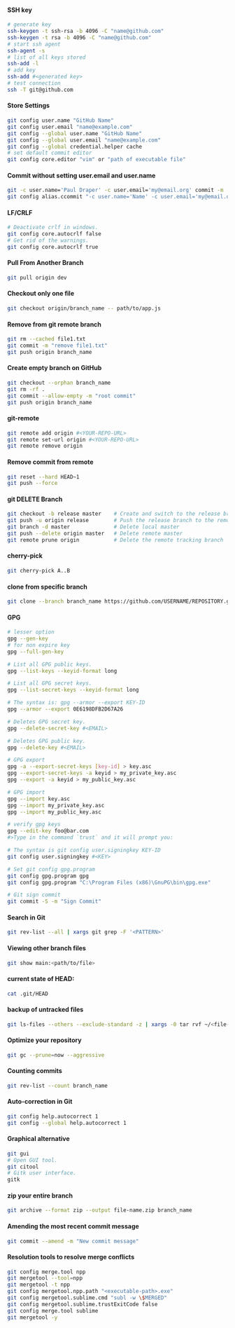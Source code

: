 #### SSH key
```sh
# generate key
ssh-keygen -t ssh-rsa -b 4096 -C "name@github.com"
ssh-keygen -t rsa -b 4096 -C "name@github.com"
# start ssh agent
ssh-agent -s
# list of all keys stored
ssh-add -l
# add key
ssh-add #<generated key>
# test connection
ssh -T git@github.com
```
#### Store Settings
```sh
git config user.name "GitHub Name"
git config user.email "name@example.com"
git config --global user.name "GitHub Name"
git config --global user.email "name@example.com"
git config --global credential.helper cache
# set default commit editor
git config core.editor "vim" or "path of executable file"
```
#### Commit without setting user.email and user.name
```sh
git -c user.name='Paul Draper' -c user.email='my@email.org' commit -m '...'
git config alias.ccommit "-c user.name='Name' -c user.email='my@email.org' commit -S -m"
```
#### LF/CRLF
```sh
# Deactivate crlf in windows.
git config core.autocrlf false
# Get rid of the warnings.
git config core.autocrlf true
```
#### Pull From Another Branch
```sh
git pull origin dev
```
#### Checkout only one file
```sh
git checkout origin/branch_name -- path/to/app.js
```
#### Remove from git remote branch
```sh
git rm --cached file1.txt
git commit -m "remove file1.txt"
git push origin branch_name
```
#### Create empty branch on GitHub
```sh
git checkout --orphan branch_name
git rm -rf .
git commit --allow-empty -m "root commit"
git push origin branch_name
```
#### git-remote
```sh
git remote add origin #<YOUR-REPO-URL>
git remote set-url origin #<YOUR-REPO-URL>
git remote remove origin
```
#### Remove commit from remote
```sh
git reset --hard HEAD~1
git push --force
```
#### git DELETE Branch
```sh
git checkout -b release master    # Create and switch to the release branch
git push -u origin release        # Push the release branch to the remote and track it
git branch -d master              # Delete local master
git push --delete origin master   # Delete remote master
git remote prune origin           # Delete the remote tracking branch
```
#### cherry-pick
```sh
git cherry-pick A..B
```
#### clone from specific branch
```sh
git clone --branch branch_name https://github.com/USERNAME/REPOSITORY.git
```
#### GPG
```sh
# lesser option
gpg --gen-key
# for non expire key
gpg --full-gen-key

# List all GPG public keys.
gpg --list-keys --keyid-format long

# List all GPG secret keys.
gpg --list-secret-keys --keyid-format long

# The syntax is: gpg --armor --export KEY-ID
gpg --armor --export 0E6198DFB2D67A26

# Deletes GPG secret key.
gpg --delete-secret-key #<EMAIL>

# Deletes GPG public key.
gpg --delete-key #<EMAIL>

# GPG export
gpg -a --export-secret-keys [key-id] > key.asc
gpg --export-secret-keys -a keyid > my_private_key.asc
gpg --export -a keyid > my_public_key.asc

# GPG import
gpg --import key.asc
gpg --import my_private_key.asc
gpg --import my_public_key.asc

# verify gpg keys
gpg --edit-key foo@bar.com
#>Type in the command `trust` and it will prompt you:

# The syntax is git config user.signingkey KEY-ID
git config user.signingkey #<KEY>

# Set git config gpg.program
git config gpg.program gpg
git config gpg.program "C:\Program Files (x86)\GnuPG\bin\gpg.exe"

# Git sign commit
git commit -S -m "Sign Commit"
```
#### Search in Git
```sh
git rev-list --all | xargs git grep -F '<PATTERN>'
```
#### Viewing other branch files
```sh
git show main:<path/to/file>
```
#### current state of HEAD:
```sh
cat .git/HEAD
```
#### backup of untracked files
```sh
git ls-files --others --exclude-standard -z | xargs -0 tar rvf ~/<file-name>.zip
```
####  Optimize your repository
```sh
git gc --prune=now --aggressive
```
#### Counting commits
```sh
git rev-list --count branch_name
```
#### Auto-correction in Git
```sh
git config help.autocorrect 1
git config --global help.autocorrect 1
```
#### Graphical alternative
```sh
git gui
# Open GUI tool.
git citool
# Gitk user interface.
gitk
```
#### zip your entire branch
```sh
git archive --format zip --output file-name.zip branch_name
```
#### Amending the most recent commit message
```sh
git commit --amend -m "New commit message"
```
#### Resolution tools to resolve merge conflicts
```sh
git config merge.tool npp
git mergetool --tool=npp
git mergetool -t npp
git config mergetool.npp.path "<executable-path>.exe"
git config mergetool.sublime.cmd "subl -w \$MERGED"
git config mergetool.sublime.trustExitCode false 
git config merge.tool sublime
git mergetool -y
```

